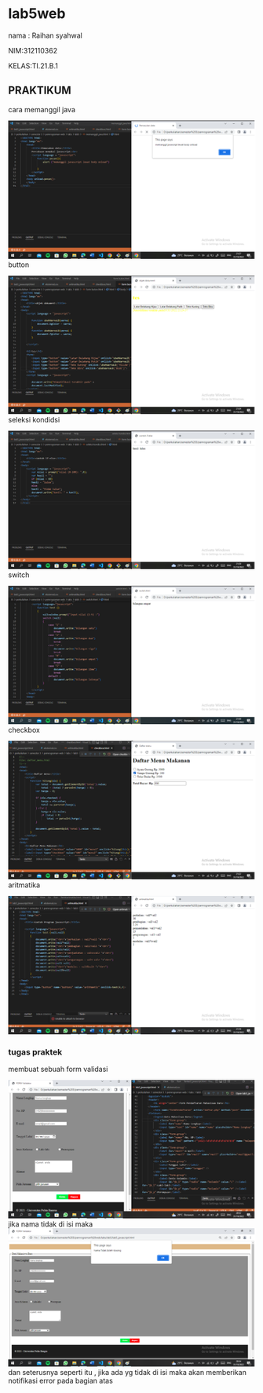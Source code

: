 # lab5web
nama : Raihan syahwal</p>
NIM:312110362</P>
KELAS:TI.21.B.1</P>
## PRAKTIKUM
cara memanggil java </p>
![gambar 1](ss/memanggil.png)
button</p>
![gambar 2](ss/button.png)
seleksi kondidsi</p>
![gambar 3](ss/seleksi%20kondisi.png)
switch</p>
![gambar 4](ss/switch.png)
checkbox</p>
![gambar 5](ss/checkbox.png)
aritmatika</p>
![gambar 6](ss/aritmatika.png)
### tugas praktek 
membuat sebuah form validasi</p>
![gambar 7](ss/gambar%201.png)
jika nama tidak di isi maka 
![gambar 8](ss/gambar%202.png)
dan seterusnya seperti itu , jika ada yg tidak di isi maka akan memberikan notifikasi error pada bagian atas 